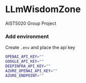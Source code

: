 # LLmWisdomZone
AIST5020 Group Project


### Add environment
Create `.env` and place the api key
```bash
OPENAI_API_KEY=""
GOOGLE_API_KEY=""
DEEPINFRA_API_KEY=""
AZURE_OPENAI_API_KEY=""
AZURE_ENDPOINT=""
```